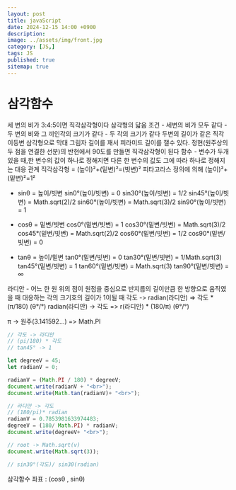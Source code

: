 ```yaml
---
layout: post
title: javaScript
date: 2024-12-15 14:00 +0900
description: 
image: ../assets/img/front.jpg
category: [JS,]
tags: JS
published: true
sitemap: true
---
```


# 삼각함수

세 변의 비가 3:4:5이면 직각삼각형이다
삼각형의 닯음 조건 - 세변의 비가 모두 같다
                - 두 변의 비와 그 끼인각의 크기가 같다
                - 두 각의 크기가 같다
두변의 길이가 같은 직각 이등변 삼각형으로 막대 그림자 길이를 재서 피라미드 길이를 잴수 있다.
정현(원주상의 두 점을 연결한 선분)의 반현에서 90도를 만들면 직각삼각형이 된다
함수 - 변수가 두개 있을 때,한 변수의 값이 하나로 정해지면 다른 한 변수의 값도 그에 따라 하나로 정해지는 대응 관계
직각삼각형 = (높이)²+(밑변)²=(빗변)²
피타고라스 정의에 의해 (높이)²+(밑변)²=1²

* sinθ = 높이/빗변
sin0°(높이/빗변) = 0
sin30°(높이/빗변) = 1/2
sin45°(높이/빗변) = Math.sqrt(2)/2
sin60°(높이/빗변) = Math.sqrt(3)/2
sin90°(높이/빗변) = 1

* cosθ = 밑변/빗변
cos0°(밑변/빗변) = 1
cos30°(밑변/빗변) = Math.sqrt(3)/2
cos45°(밑변/빗변) = Math.sqrt(2)/2
cos60°(밑변/빗변) = 1/2
cos90°(밑변/빗변) = 0

* tanθ = 높이/밑변
tan0°(밑변/빗변) = 0
tan30°(밑변/빗변) = 1/Math.sqrt(3)
tan45°(밑변/빗변) = 1
tan60°(밑변/빗변) = Math.sqrt(3)
tan90°(밑변/빗변) = ∞

라디안 - 어느 한 원 위의 점이 원점을 중심으로 반지름의 길이만큼 한 방향으로 움직였을 때 대응하는 각의 크기호의 길이가 1이될 때 
각도 ->  radian(라디안)
        => 각도 * (π/180) (θ°/°)
radian(라디안) -> 각도
        => r(라디안) * (180/π) (θ°/°)

π -> 원주(3.141592...) => Math.PI

````javascript
// 각도 -> 라디안
// (pi/180) * 각도
// tan45° -> 1

let degreeV = 45;
let radianV = 0;

radianV = (Math.PI / 180) * degreeV;
document.write(radianV + "<br>");
document.write(Math.tan(radianV)+ "<br>");

// 라디안 -> 각도
// (180/pi)* radian
radianV = 0.7853981633974483;
degreeV = (180/ Math.PI) * radianV;
document.write(degreeV+ "<br>");

// root -> Math.sqrt(v)
document.write(Math.sqrt(3));

// sin30°(각도)/ sin30(radian)
````

삼각함수 좌표 : (cosθ , sinθ)

